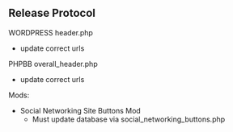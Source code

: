 Release Protocol
--------------------------------------------------------------------------------------------------
WORDPRESS
  header.php
  - update correct urls




PHPBB
  overall_header.php
  - update correct urls

  Mods:
  - Social Networking Site Buttons Mod 
    - Must update database via social_networking_buttons.php

